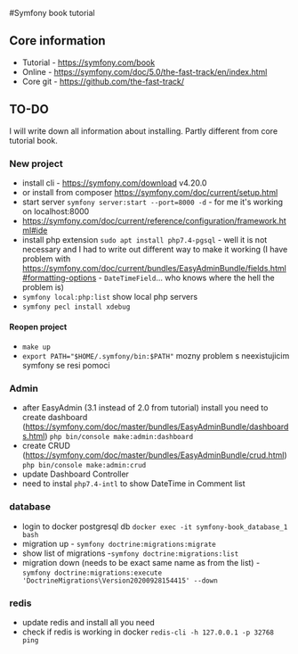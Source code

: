 #Symfony book tutorial

## Core information

* Tutorial - https://symfony.com/book
* Online - https://symfony.com/doc/5.0/the-fast-track/en/index.html
* Core git - https://github.com/the-fast-track/

## TO-DO

I will write down all information about installing. Partly different from core tutorial book.

### New project
* install cli - https://symfony.com/download v4.20.0
* or install from composer https://symfony.com/doc/current/setup.html
* start server `symfony server:start --port=8000 -d` - for me it's working on localhost:8000
* https://symfony.com/doc/current/reference/configuration/framework.html#ide
* install php extension `sudo apt install php7.4-pgsql` - well it is not necessary and I had to write out different way to make it working (I have problem with https://symfony.com/doc/current/bundles/EasyAdminBundle/fields.html#formatting-options - `DateTimeField`... who knows where the hell the problem is)
* `symfony local:php:list` show local php servers
* `symfony pecl install xdebug`

#### Reopen project
* `make up`
* `export PATH="$HOME/.symfony/bin:$PATH"` mozny problem s neexistujicim symfony se resi pomoci

### Admin
* after EasyAdmin (3.1 instead of 2.0 from tutorial) install you need to create dashboard (https://symfony.com/doc/master/bundles/EasyAdminBundle/dashboards.html) `php bin/console make:admin:dashboard`
* create CRUD (https://symfony.com/doc/master/bundles/EasyAdminBundle/crud.html) `php bin/console make:admin:crud`
* update Dashboard Controller
* need to instal `php7.4-intl` to show DateTime in Comment list

### database
* login to docker postgresql db `docker exec -it symfony-book_database_1 bash`
* migration up - `symfony doctrine:migrations:migrate`
* show list of migrations -`symfony doctrine:migrations:list`
* migration down (needs to be exact same name as from the list) - `symfony doctrine:migrations:execute 'DoctrineMigrations\Version20200928154415' --down` 

### redis
* update redis and install all you need
* check if redis is working in docker `redis-cli -h 127.0.0.1 -p 32768 ping`

